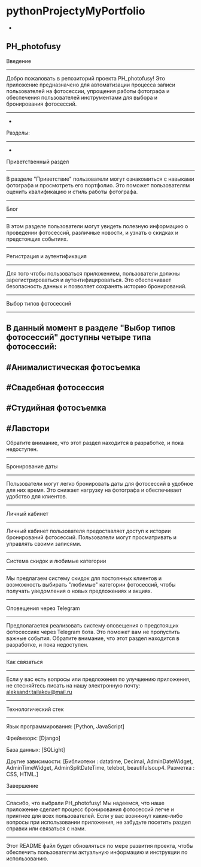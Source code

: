 # pythonProjectyMyPortfolio
-
PH_photofusy
-
Введение
______________________________________________________________________________________________________________________________________________________________________________________________________________________________
Добро пожаловать в репозиторий проекта PH_photofusy! Это приложение предназначено для автоматизации процесса записи пользователей на фотосессии, упрощения работы фотографа и обеспечения пользователей инструментами для выбора и бронирования фотосессий.
______________________________________________________________________________________________________________________________________________________________________________________________________________________________
-
Разделы:
______________________________________________________________________________________________________________________________________________________________________________________________________________________________
-
Приветственный раздел
______________________________________________________________________________________________________________________________________________________________________________________________________________________________
В разделе "Приветствие" пользователи могут ознакомиться с навыками фотографа и просмотреть его портфолио. Это поможет пользователям оценить квалификацию и стиль работы фотографа.
______________________________________________________________________________________________________________________________________________________________________________________________________________________________
Блог
______________________________________________________________________________________________________________________________________________________________________________________________________________________________
В этом разделе пользователи могут увидеть полезную информацию о проведении фотосессий, различные новости, и узнать о скидках и предстоящих событиях. 
______________________________________________________________________________________________________________________________________________________________________________________________________________________________
Регистрация и аутентификация
______________________________________________________________________________________________________________________________________________________________________________________________________________________________
Для того чтобы пользоваться приложением, пользователи должны зарегистрироваться и аутентифицироваться. Это обеспечивает безопасность данных и позволяет сохранять историю бронирований.
______________________________________________________________________________________________________________________________________________________________________________________________________________________________
Выбор типов фотосессий
______________________________________________________________________________________________________________________________________________________________________________________________________________________________
В данный момент в разделе "Выбор типов фотосессий" доступны четыре типа фотосессий:
-
#Анималистическая фотосъемка
-
#Свадебная фотосессия
-
#Студийная фотосъемка
-
#Лавстори
-
Обратите внимание, что этот раздел находится в разработке, и пока недоступен.
______________________________________________________________________________________________________________________________________________________________________________________________________________________________________________________________________________
Бронирование даты
______________________________________________________________________________________________________________________________________________________________________________________________________________________________________________________________________________
Пользователи могут легко бронировать даты для фотосессий в удобное для них время. Это снижает нагрузку на фотографа и обеспечивает удобство для клиентов.
______________________________________________________________________________________________________________________________________________________________________________________________________________________________________________________________________________
Личный кабинет
______________________________________________________________________________________________________________________________________________________________________________________________________________________________________________________________________________
Личный кабинет пользователя предоставляет доступ к истории бронирований фотосессий. Пользователи могут просматривать и управлять своими записями.
______________________________________________________________________________________________________________________________________________________________________________________________________________________________________________________________________________
Система скидок и любимые категории
______________________________________________________________________________________________________________________________________________________________________________________________________________________________________________________________________________
Мы предлагаем систему скидок для постоянных клиентов и возможность выбирать "любимые" категории фотосессий, чтобы получать уведомления о новых предложениях и акциях.
______________________________________________________________________________________________________________________________________________________________________________________________________________________________________________________________________________
Оповещения через Telegram 
______________________________________________________________________________________________________________________________________________________________________________________________________________________________________________________________________________
Предполагается реализовать систему оповещения о предстоящих фотосессиях через Telegram бота. Это поможет вам не пропустить важные события.
Обратите внимание, что этот раздел находится в разработке, и пока недоступен.
______________________________________________________________________________________________________________________________________________________________________________________________________________________________________________________________________________
Как связаться
______________________________________________________________________________________________________________________________________________________________________________________________________________________________________________________________________________
Если у вас есть вопросы или предложения по улучшению приложения, не стесняйтесь писать на нашу электронную почту: aleksandr.tailakov@mail.ru
______________________________________________________________________________________________________________________________________________________________________________________________________________________________________________________________________________
Технологический стек
______________________________________________________________________________________________________________________________________________________________________________________________________________________________________________________________________________
Язык программирования: [Python, JavaScript]

Фреймворк: [Django]

База данных: [SQLight]

Другие зависимости: [Библиотеки : datatime, Decimal, AdminDateWidget, AdminTimeWidget, AdminSplitDateTime, telebot, beautifulsoup4.
                     Разметка : CSS, HTML.]

Завершение
______________________________________________________________________________________________________________________________________________________________________________________________________________________________________________________________________________
Спасибо, что выбрали PH_photofusy! Мы надеемся, что наше приложение сделает процесс бронирования фотосессий легче и приятнее для всех пользователей. Если у вас возникнут какие-либо вопросы при использовании приложения, не забудьте посетить раздел справки или связаться с нами.
______________________________________________________________________________________________________________________________________________________________________________________________________________________________________________________________________________
Этот README файл будет обновляться по мере развития проекта, чтобы обеспечить пользователям актуальную информацию и инструкции по использованию.
